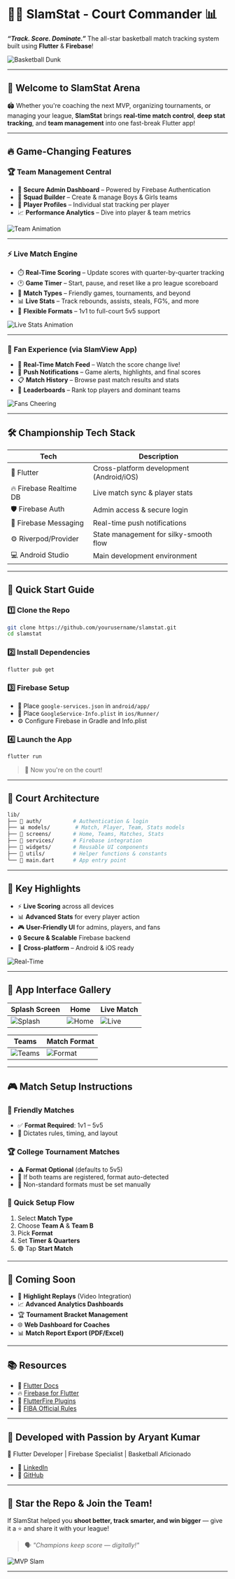 

# 🏀🔥 **SlamStat - Court Commander** 📊

***“Track. Score. Dominate.”***
The all-star basketball match tracking system built using **Flutter** & **Firebase**!

![Basketball Dunk](https://media.tenor.com/fBvMz82fWvwAAAAC/basketball-dunk.gif)

---

## 📣 **Welcome to SlamStat Arena**

🏟️ Whether you're coaching the next MVP, organizing tournaments, or managing your league, **SlamStat** brings **real-time match control**, **deep stat tracking**, and **team management** into one fast-break Flutter app!

---

## 🔥 **Game-Changing Features**

### 🏆 **Team Management Central**

* 🔐 **Secure Admin Dashboard** – Powered by Firebase Authentication
* 👥 **Squad Builder** – Create & manage Boys & Girls teams
* 🌟 **Player Profiles** – Individual stat tracking per player
* 📈 **Performance Analytics** – Dive into player & team metrics

![Team Animation](https://media.tenor.com/0qIdL9WfrqgAAAAC/basketball-team.gif)

---

### ⚡ **Live Match Engine**

* ⏱️ **Real-Time Scoring** – Update scores with quarter-by-quarter tracking
* 🕐 **Game Timer** – Start, pause, and reset like a pro league scoreboard
* 🏀 **Match Types** – Friendly games, tournaments, and beyond
* 📊 **Live Stats** – Track rebounds, assists, steals, FG%, and more
* 🎯 **Flexible Formats** – 1v1 to full-court 5v5 support

![Live Stats Animation](https://media.tenor.com/WwQosYOa2NsAAAAC/basketball-scoreboard.gif)

---

### 📱 **Fan Experience (via SlamView App)**

* 📡 **Real-Time Match Feed** – Watch the score change live!
* 🔔 **Push Notifications** – Game alerts, highlights, and final scores
* 📋 **Match History** – Browse past match results and stats
* 🏅 **Leaderboards** – Rank top players and dominant teams

![Fans Cheering](https://media.tenor.com/Fk9aIAOWXiYAAAAC/fans-basketball.gif)

---

## 🛠️ **Championship Tech Stack**

| Tech                    | Description                              |
| ----------------------- | ---------------------------------------- |
| 🧩 Flutter              | Cross-platform development (Android/iOS) |
| 🔥 Firebase Realtime DB | Live match sync & player stats           |
| 🛡️ Firebase Auth       | Admin access & secure login              |
| 📢 Firebase Messaging   | Real-time push notifications             |
| ⚙️ Riverpod/Provider    | State management for silky-smooth flow   |
| 💻 Android Studio       | Main development environment             |

---

## 🚀 **Quick Start Guide**

### 1️⃣ Clone the Repo

```bash
git clone https://github.com/yourusername/slamstat.git
cd slamstat
```

### 2️⃣ Install Dependencies

```bash
flutter pub get
```

### 3️⃣ Firebase Setup

* 📁 Place `google-services.json` in `android/app/`
* 📁 Place `GoogleService-Info.plist` in `ios/Runner/`
* ⚙️ Configure Firebase in Gradle and Info.plist

### 4️⃣ Launch the App

```bash
flutter run
```

> 🏀 Now you're on the court!

---

## 📂 **Court Architecture**

```bash
lib/
├── 🔐 auth/          # Authentication & login
├── 📊 models/        # Match, Player, Team, Stats models
├── 🏀 screens/       # Home, Teams, Matches, Stats
├── 🔧 services/      # Firebase integration
├── 🎨 widgets/       # Reusable UI components
├── 🎯 utils/         # Helper functions & constants
└── 📱 main.dart      # App entry point
```

---

## 🏅 **Key Highlights**

* ⚡ **Live Scoring** across all devices
* 📊 **Advanced Stats** for every player action
* 🎮 **User-Friendly UI** for admins, players, and fans
* 🔒 **Secure & Scalable** Firebase backend
* 📱 **Cross-platform** – Android & iOS ready

![Real-Time](https://media.tenor.com/3BldMGq4qQ4AAAAC/scoreboard-basketball.gif)

---

## 📸 **App Interface Gallery**

| Splash Screen                                                                              | Home                                                                                     | Live Match                                                                               |
| ------------------------------------------------------------------------------------------ | ---------------------------------------------------------------------------------------- | ---------------------------------------------------------------------------------------- |
| ![Splash](https://github.com/user-attachments/assets/806708a8-bfb5-4736-9164-3b74db0b36a2) | ![Home](https://github.com/user-attachments/assets/ba4a3f9e-0407-4c86-88dd-32e15e7539b1) | ![Live](https://github.com/user-attachments/assets/b08690de-4c85-4085-acc3-d524228f46c6) |

| Teams                                                                                     | Match Format                                                                               |
| ----------------------------------------------------------------------------------------- | ------------------------------------------------------------------------------------------ |
| ![Teams](https://github.com/user-attachments/assets/78edf821-45c3-4cc8-9905-6d5607219f0f) | ![Format](https://github.com/user-attachments/assets/eee9a4fc-f9cf-46c5-b8f9-dc479467e055) |

---

## 🎮 **Match Setup Instructions**

### 🏀 **Friendly Matches**

* ✅ **Format Required**: 1v1 – 5v5
* 🧠 Dictates rules, timing, and layout

### 🏆 **College Tournament Matches**

* ⚠️ **Format Optional** (defaults to 5v5)
* 🧠 If both teams are registered, format auto-detected
* 🔄 Non-standard formats must be set manually

### 🧩 **Quick Setup Flow**

1. Select **Match Type**
2. Choose **Team A** & **Team B**
3. Pick **Format**
4. Set **Timer & Quarters**
5. 🟢 Tap **Start Match**

---

## 🧠 **Coming Soon**

* 🎥 **Highlight Replays** (Video Integration)
* 📈 **Advanced Analytics Dashboards**
* 🏆 **Tournament Bracket Management**
* 🌐 **Web Dashboard for Coaches**
* 📊 **Match Report Export (PDF/Excel)**

---

## 📚 Resources

* 📘 [Flutter Docs](https://docs.flutter.dev/)
* 🔥 [Firebase for Flutter](https://firebase.flutter.dev/)
* 🧩 [FlutterFire Plugins](https://pub.dev/publishers/firebase.google.com/packages)
* 🏀 [FIBA Official Rules](https://www.fiba.basketball/documents)

---

## 👤 **Developed with Passion by Aryant Kumar**

🏀 Flutter Developer | Firebase Specialist | Basketball Aficionado

* 🔗 [LinkedIn](https://www.linkedin.com/in/aryant-kumar-dev)
* 🐙 [GitHub](https://github.com/AryantKumar)

---

## 🌟 **Star the Repo & Join the Team!**

If SlamStat helped you **shoot better, track smarter, and win bigger** — give it a ⭐ and share it with your league!

> 🗣️ *"Champions keep score — digitally!"*

![MVP Slam](https://media.tenor.com/HZEnAmYj_1UAAAAd/basketball-slam.gif)

---


